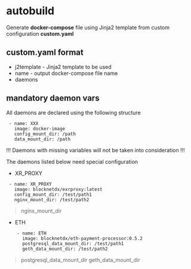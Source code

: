 # autobuild

Generate **docker-compose** file using Jinja2 template from custom configuration **custom.yaml**

## custom.yaml format

* j2template - Jinja2 template to be used
* name - output docker-compose file name
* daemons 

## mandatory daemon vars

All daemons are declared using the following structure
```   
 - name: XXX
   image: docker-image
   config_mount_dir: /path
   data_mount_dir: /path
   ```

!!! Daemons with missing variables will not be taken into consideration !!!
   
The daemons listed below need special configuration

* XR_PROXY

```   
 - name: XR_PROXY
   image: blocknetdx/exrproxy:latest
   config_mount_dir: /test/path1
   nginx_mount_dir: /test/path2
   ```

> nginx_mount_dir

* ETH

```
    - name: ETH
      image: blocknetdx/eth-payment-processor:0.5.2
      postgresql_data_mount_dir: /test/path1
      geth_data_mount_dir: /test/path2
```
>postgresql_data_mount_dir
>geth_data_mount_dir

